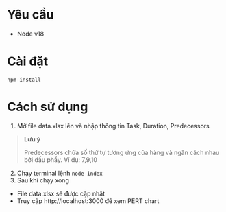 # Yêu cầu
* Node v18

# Cài đặt
```
npm install
```

# Cách sử dụng
1. Mở file data.xlsx lên và nhập thông tin Task, Duration, Predecessors

> **Lưu ý**
>
> Predecessors chứa số thứ tự tương ứng của hàng và ngăn cách nhau bởi dấu phẩy. Ví dụ: 7,9,10

2. Chạy terminal lệnh `node index`
3. Sau khi chạy xong
* File data.xlsx sẽ được cập nhật
* Truy cập http://localhost:3000 để xem PERT chart